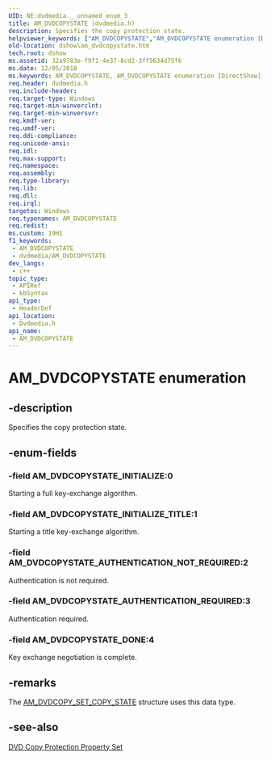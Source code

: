 ```yaml
---
UID: NE:dvdmedia.__unnamed_enum_3
title: AM_DVDCOPYSTATE (dvdmedia.h)
description: Specifies the copy protection state.
helpviewer_keywords: ["AM_DVDCOPYSTATE","AM_DVDCOPYSTATE enumeration [DirectShow]","AM_DVDCOPYSTATE_AUTHENTICATION_NOT_REQUIRED","AM_DVDCOPYSTATE_AUTHENTICATION_REQUIRED","AM_DVDCOPYSTATE_DONE","AM_DVDCOPYSTATE_INITIALIZE","AM_DVDCOPYSTATE_INITIALIZE_TITLE","dshow.am_dvdcopystate","dvdmedia/AM_DVDCOPYSTATE","dvdmedia/AM_DVDCOPYSTATE_AUTHENTICATION_NOT_REQUIRED","dvdmedia/AM_DVDCOPYSTATE_AUTHENTICATION_REQUIRED","dvdmedia/AM_DVDCOPYSTATE_DONE","dvdmedia/AM_DVDCOPYSTATE_INITIALIZE","dvdmedia/AM_DVDCOPYSTATE_INITIALIZE_TITLE"]
old-location: dshow\am_dvdcopystate.htm
tech.root: dshow
ms.assetid: 32a9783e-f9f1-4e37-8cd2-3ff5634d75f6
ms.date: 12/05/2018
ms.keywords: AM_DVDCOPYSTATE, AM_DVDCOPYSTATE enumeration [DirectShow], AM_DVDCOPYSTATE_AUTHENTICATION_NOT_REQUIRED, AM_DVDCOPYSTATE_AUTHENTICATION_REQUIRED, AM_DVDCOPYSTATE_DONE, AM_DVDCOPYSTATE_INITIALIZE, AM_DVDCOPYSTATE_INITIALIZE_TITLE, dshow.am_dvdcopystate, dvdmedia/AM_DVDCOPYSTATE, dvdmedia/AM_DVDCOPYSTATE_AUTHENTICATION_NOT_REQUIRED, dvdmedia/AM_DVDCOPYSTATE_AUTHENTICATION_REQUIRED, dvdmedia/AM_DVDCOPYSTATE_DONE, dvdmedia/AM_DVDCOPYSTATE_INITIALIZE, dvdmedia/AM_DVDCOPYSTATE_INITIALIZE_TITLE
req.header: dvdmedia.h
req.include-header: 
req.target-type: Windows
req.target-min-winverclnt: 
req.target-min-winversvr: 
req.kmdf-ver: 
req.umdf-ver: 
req.ddi-compliance: 
req.unicode-ansi: 
req.idl: 
req.max-support: 
req.namespace: 
req.assembly: 
req.type-library: 
req.lib: 
req.dll: 
req.irql: 
targetos: Windows
req.typenames: AM_DVDCOPYSTATE
req.redist: 
ms.custom: 19H1
f1_keywords:
 - AM_DVDCOPYSTATE
 - dvdmedia/AM_DVDCOPYSTATE
dev_langs:
 - c++
topic_type:
 - APIRef
 - kbSyntax
api_type:
 - HeaderDef
api_location:
 - Dvdmedia.h
api_name:
 - AM_DVDCOPYSTATE
---
```


# AM_DVDCOPYSTATE enumeration


## -description

Specifies the copy protection state.

## -enum-fields

### -field AM_DVDCOPYSTATE_INITIALIZE:0

Starting a full key-exchange algorithm.

### -field AM_DVDCOPYSTATE_INITIALIZE_TITLE:1

Starting a title key-exchange algorithm.

### -field AM_DVDCOPYSTATE_AUTHENTICATION_NOT_REQUIRED:2

Authentication is not required.

### -field AM_DVDCOPYSTATE_AUTHENTICATION_REQUIRED:3

Authentication required.

### -field AM_DVDCOPYSTATE_DONE:4

Key exchange negotiation is complete.

## -remarks

The <a href="/windows/desktop/api/dvdmedia/ns-dvdmedia-am_dvdcopy_set_copy_state">AM_DVDCOPY_SET_COPY_STATE</a> structure uses this data type.

## -see-also

<a href="/windows/desktop/DirectShow/dvd-copy-protection-property-set">DVD Copy Protection Property Set</a>
